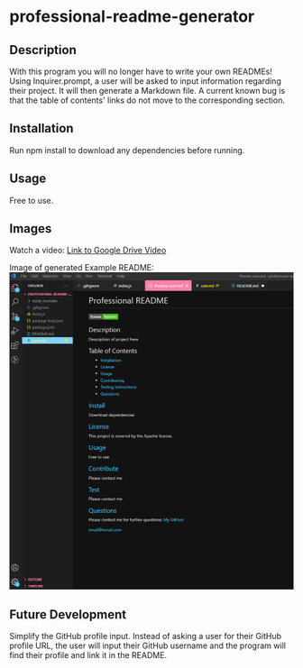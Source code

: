 # professional-readme-generator

## Description
With this program you will no longer have to write your own READMEs! Using Inquirer.prompt, a user will be asked to input information regarding their project. It will then generate a Markdown file. A current known bug is that the table of contents' links do not move to the corresponding section.

## Installation

Run npm install to download any dependencies before running.

## Usage

Free to use.

## Images
Watch a video:
<a href="https://drive.google.com/file/d/1V91X3IuUibDg2YHjW0UFR0P9-Qiex2Bn/view" target ="_blank">Link to Google Drive Video</a>



Image of generated Example README:
![Image of README](./assets/professional-readme-img.png)

## Future Development

Simplify the GitHub profile input. Instead of asking a user for their GitHub profile URL, the user will input their GitHub username and the program will find their profile and link it in the README.